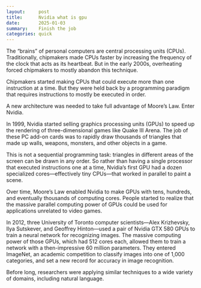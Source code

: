 ```yaml
---
layout:     post
title:      Nvidia what is gpu
date:       2025-01-03
summary:    Finish the job
categories: quick
---
```

The “brains” of personal computers are central processing units (CPUs). Traditionally, chipmakers made CPUs faster by increasing the frequency of the clock that acts as its heartbeat. But in the early 2000s, overheating forced chipmakers to mostly abandon this technique.

Chipmakers started making CPUs that could execute more than one instruction at a time. But they were held back by a programming paradigm that requires instructions to mostly be executed in order.

A new architecture was needed to take full advantage of Moore’s Law. Enter Nvidia.

In 1999, Nvidia started selling graphics processing units (GPUs) to speed up the rendering of three-dimensional games like Quake III Arena. The job of these PC add-on cards was to rapidly draw thousands of triangles that made up walls, weapons, monsters, and other objects in a game.

This is not a sequential programming task: triangles in different areas of the screen can be drawn in any order. So rather than having a single processor that executed instructions one at a time, Nvidia’s first GPU had a dozen specialized cores—effectively tiny CPUs—that worked in parallel to paint a scene.

Over time, Moore’s Law enabled Nvidia to make GPUs with tens, hundreds, and eventually thousands of computing cores. People started to realize that the massive parallel computing power of GPUs could be used for applications unrelated to video games.

In 2012, three University of Toronto computer scientists—Alex Krizhevsky, Ilya Sutskever, and Geoffrey Hinton—used a pair of Nvidia GTX 580 GPUs to train a neural network for recognizing images. The massive computing power of those GPUs, which had 512 cores each, allowed them to train a network with a then-impressive 60 million parameters. They entered ImageNet, an academic competition to classify images into one of 1,000 categories, and set a new record for accuracy in image recognition.

Before long, researchers were applying similar techniques to a wide variety of domains, including natural language.

